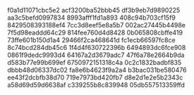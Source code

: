 f0a1d11071cbc5e2
acf3200ba52bbb45
df3b9eb7d9890225
aa3c5befd0997834
8993afff1fd1a893
408c94b703cf15f9
8429508393188ef4
7cc3d8eef5e8a5b7
002ac27445b4498e
7f5d98eaddd64c29
814fee760d4d8428
0b065808cbffe419
73ffe601b150d1a4
29466f2ca468641d
fc1ecb66597fc8ce
8c74bcd284db45c6
1f4d4f630722396b
6494893dc6fce908
0861f9dedc9993d4
64167a2d3679adc7
47f6a78e2664b9da
d583b77e99b699ef
6750972151318c4a
0c2c1832badbf835
dbbb48d06337dc02
fa8e6b4623f9a2a4
b3bac031be580476
ee43f2dcbfb38d70
719e7973bd420fb7
d8e2d1e2e5b2343c
a58d69d59d6638af
c339255b8c839948
05db557513359ffd
